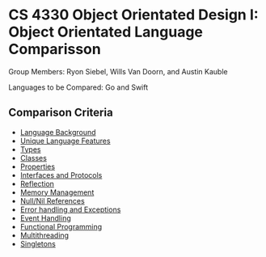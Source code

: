 # CS 4330 Object Orientated Design I: Object Orientated Language Comparisson

Group Members: Ryon Siebel, Wills Van Doorn, and Austin Kauble

Languages to be Compared: Go and Swift

## Comparison Criteria
* [Language Background](Documentation/LanguageBackground.md)
* [Unique Language Features](Documentation/UniqueFeatures.md)
* [Types](Documentation/Types.md)
* [Classes](Documentation/Classes.md)
* [Properties](Documentation/Properties.md)
* [Interfaces and Protocols](Documentation/Interfaces.md)
* [Reflection](Documentation/Reflection.md)
* [Memory Management](Documentation/MemoryManagement.md)
* [Null/Nil References](Documentation/Nils.md)
* [Error handling and Exceptions](Documentation/ErrorsAndExceptions.md)
* [Event Handling](Documentation/EventHandling.md)
* [Functional Programming](Documentation/Functional.md)
* [Multithreading](Documentation/Multithreading.md)
* [Singletons](Documentation/Singletons.md)
